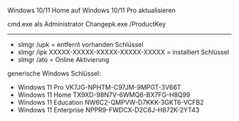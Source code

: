 Windows 10/11 Home auf Windows 10/11 Pro aktualisieren

cmd.exe als Administrator
Changepk.exe /ProductKey <Product Key>

---
- slmgr /upk = entfernt vorhanden Schlüssel
- slmgr /ipk XXXXX-XXXXX-XXXXX-XXXXX-XXXXX = installiert Schlüssel
- slmgr /ato = Online Aktivierung



generische Windows Schlüssel:
- Windows 11 Pro	VK7JG-NPHTM-C97JM-9MPGT-3V66T
- Windows 11 Home	TX9XD-98N7V-6WMQ6-BX7FG-H8Q99
- Windows 11 Education	NW6C2-QMPVW-D7KKK-3GKT6-VCFB2
- Windows 11 Enterprise	NPPR9-FWDCX-D2C8J-H872K-2YT43
